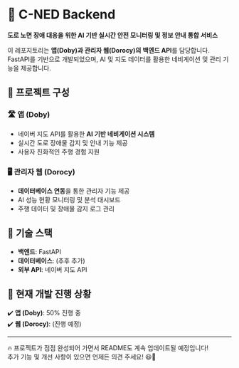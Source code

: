 # 🚀 C-NED Backend  
**도로 노면 장애 대응을 위한 AI 기반 실시간 안전 모니터링 및 정보 안내 통합 서비스**  

이 레포지토리는 **앱(Doby)과 관리자 웹(Dorocy)의 백엔드 API**를 담당합니다.  
FastAPI를 기반으로 개발되었으며, AI 및 지도 데이터를 활용한 네비게이션 및 관리 기능을 제공합니다.  

## 📌 **프로젝트 구성**  
### 🛣️ **앱 (Doby)**  
- 네이버 지도 API를 활용한 **AI 기반 네비게이션 시스템**  
- 실시간 도로 장애물 감지 및 안내 기능 제공  
- 사용자 친화적인 주행 경험 지원  

### 🖥️ **관리자 웹 (Dorocy)**  
- **데이터베이스 연동**을 통한 관리자 기능 제공  
- AI 성능 현황 모니터링 및 분석 대시보드  
- 주행 데이터 및 장애물 감지 로그 관리  

## 🔧 **기술 스택**  
- **백엔드**: FastAPI  
- **데이터베이스**: (추후 추가)  
- **외부 API**: 네이버 지도 API  

## 🚧 **현재 개발 진행 상황**  
✔️ **앱 (Doby)**: 50% 진행 중  
✔️ **웹 (Dorocy)**: (진행 예정)  

---

🔥 프로젝트가 점점 완성되어 가면서 README도 계속 업데이트될 예정입니다!  
추가 기능 및 개선 사항이 있으면 언제든 의견 주세요! 😆🚀
